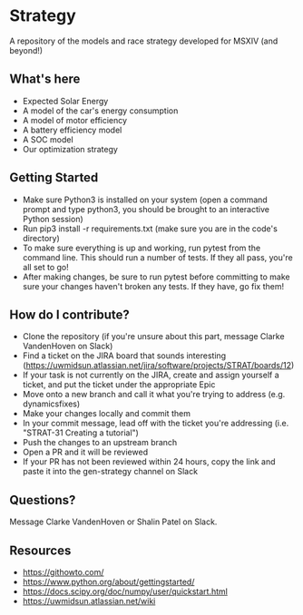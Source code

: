 # Strategy
A repository of the models and race strategy developed for MSXIV (and beyond!)
## What's here
 - Expected Solar Energy
 - A model of the car's energy consumption
 - A model of motor efficiency
 - A battery efficiency model
 - A SOC model
 - Our optimization strategy

## Getting Started
- Make sure Python3 is installed on your system (open a command prompt and type python3, you should be brought to an interactive Python session)
- Run pip3 install -r requirements.txt (make sure you are in the code's directory)
- To make sure everything is up and working, run pytest from the command line. This should run a number of tests. If they all pass, you're all set to go!
- After making changes, be sure to run pytest before committing to make sure your changes haven't broken any tests. If they have, go fix them!

## How do I contribute?
 - Clone the repository (if you're unsure about this part, message Clarke VandenHoven on Slack)
 - Find a ticket on the JIRA board that sounds interesting (https://uwmidsun.atlassian.net/jira/software/projects/STRAT/boards/12)
 - If your task is not currently on the JIRA, create and assign yourself a ticket, and put the ticket under the appropriate Epic
 - Move onto a new branch and call it what you're trying to address (e.g. dynamicsfixes)
 - Make your changes locally and commit them
 - In your commit message, lead off with the ticket you're addressing (i.e. "STRAT-31 Creating a tutorial")
 - Push the changes to an upstream branch
 - Open a PR and it will be reviewed
 - If your PR has not been reviewed within 24 hours, copy the link and paste it into the gen-strategy channel on Slack

## Questions?
Message Clarke VandenHoven or Shalin Patel on Slack.

## Resources
- https://githowto.com/
- https://www.python.org/about/gettingstarted/
- https://docs.scipy.org/doc/numpy/user/quickstart.html
- https://uwmidsun.atlassian.net/wiki
